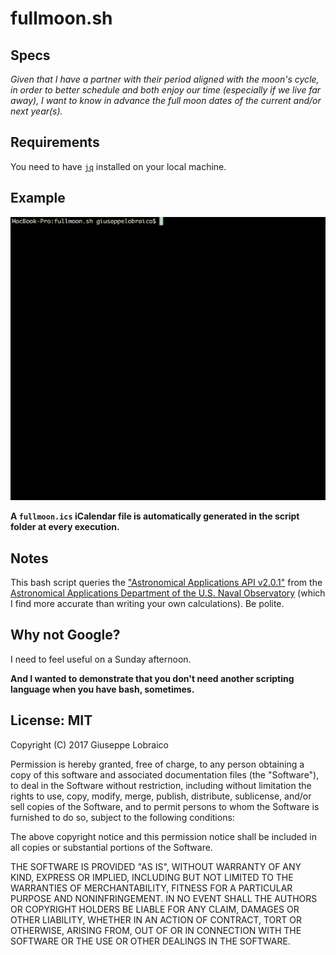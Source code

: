 # fullmoon.sh

## Specs

*Given that I have a partner with their period aligned with the moon's cycle, in order to better schedule and both enjoy our time (especially if we live far away), I want to know in advance the full moon dates of the current and/or next year(s).*

## Requirements

You need to have [`jq`](https://stedolan.github.io/jq/) installed on your local machine.

## Example

![image](example.gif)

**A `fullmoon.ics` iCalendar file is automatically generated in the script folder at every execution.**

## Notes

This bash script queries the ["Astronomical Applications API v2.0.1"](http://aa.usno.navy.mil/data/docs/api.php#phase) from the [Astronomical Applications Department of the U.S. Naval Observatory](http://aa.usno.navy.mil/index.php) (which I find more accurate than writing your own calculations). Be polite.

## Why not Google?

I need to feel useful on a Sunday afternoon.

**And I wanted to demonstrate that you don't need another scripting language when you have bash, sometimes.**

## License: MIT

Copyright (C) 2017 Giuseppe Lobraico

Permission is hereby granted, free of charge, to any person obtaining a copy of this software and associated documentation files (the "Software"), to deal in the Software without restriction, including without limitation the rights to use, copy, modify, merge, publish, distribute, sublicense, and/or sell copies of the Software, and to permit persons to whom the Software is furnished to do so, subject to the following conditions:

The above copyright notice and this permission notice shall be included in all copies or substantial portions of the Software.

THE SOFTWARE IS PROVIDED "AS IS", WITHOUT WARRANTY OF ANY KIND, EXPRESS OR IMPLIED, INCLUDING BUT NOT LIMITED TO THE WARRANTIES OF MERCHANTABILITY, FITNESS FOR A PARTICULAR PURPOSE AND NONINFRINGEMENT. IN NO EVENT SHALL THE AUTHORS OR COPYRIGHT HOLDERS BE LIABLE FOR ANY CLAIM, DAMAGES OR OTHER LIABILITY, WHETHER IN AN ACTION OF CONTRACT, TORT OR OTHERWISE, ARISING FROM, OUT OF OR IN CONNECTION WITH THE SOFTWARE OR THE USE OR OTHER DEALINGS IN THE SOFTWARE.


